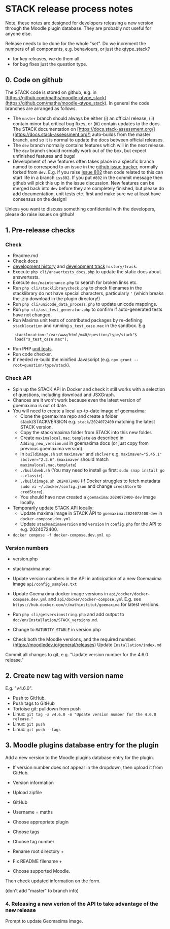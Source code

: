 # STACK release process notes

Note, these notes are designed for developers releasing a new version through the Moodle plugin database.  They are probably not useful for anyone else.

Release needs to be done for the whole "set".  Do we increment the numbers of all components, e.g. behaviours, or just the qtype_stack?

* for key releases, we do them all.
* for bug fixes just the question type.

## 0. Code on github

The STACK code is stored on github, e.g. in [https://github.com/maths/moodle-qtype_stack](https://github.com/maths/moodle-qtype_stack). In general the code branches are arranged as follows.

* The `master` branch should always be either (i) an official release, (ii) contain minor but critical bug fixes, or (iii) contain updates to the docs.  The STACK documentation on [https://docs.stack-assessment.org/](https://docs.stack-assessment.org/) auto-builds from the master branch, and so it is normal to update the docs between official releases.
* The `dev` branch normally contains features which will in the next release.  The `dev` branch should normally work out of the box, but expect unfinished features and bugs!  
* Development of new features often takes place in a specific branch named to correspond to an issue in the [github issue tracker](https://github.com/maths/moodle-qtype_stack/issues), normally forked from `dev`.  E.g. if you raise [issue 802](https://github.com/maths/moodle-qtype_stack/issues/802) then code related to this can start life in a branch `iss802`.  If you put `#802` in the commit message then github will pick this up in the issue discussion.  New features can be merged back into `dev` before they are completely finished, but please do add documentation, unit tests etc. first and make sure we at least have consensus on the design!

Unless you want to discuss something confidential with the developers, please do raise issues on github!

## 1. Pre-release checks

### Check

* Readme.md
* Check docs 
 * [development history](Development_history.md) and [development track](Development_track.md) `history/track`.
 * Execute `php cli/answertests_docs.php` to update the static docs about answertests.
 * Execute `doc/maintenance.php` to search for broken links etc.
* Run `php cli/stacklibrarycheck.php` to check filenames in the stacklibrary do not have special characters, particularly `'` (which breaks the .zip download in the plugin directory!)
* Run `php cli/unicode_data_process.php` to update unicode mappings.
* Run `php cli/ast_test_generator.php` to confirm if auto-generated tests have not changed.
* Run Maxima unit tests of contributed packages by re-defining `stacklocation` and running `s_test_case.mac` in the sandbox.  E.g.

````
    stacklocation:"/var/www/html/m40/question/type/stack"$
    load("s_test_case.mac");
````

* Run PHP [unit tests](Unit_tests.md).
* Run code checker.
* If needed re-build the minified Javascript (e.g. `npx grunt --root=question/type/stack`).

### Check API

* Spin up the STACK API in Docker and check it still works with a selection of questions, including download and JSXGraph.
* Chances are it won't work because even the latest version of goemaxima is out of date.
* You will need to create a local up-to-date image of goemaxima:
  * Clone the goemaxima repo and create a folder stack/STACKVERSION e.g. `stack/2024072400` matching the latest STACK version.
  * Copy the stack/maxima folder from STACK into this new folder.
  * Create `maximalocal.mac.template` as described in `Adding_new_version.md` in goemaxima docs (or just copy from previous goemaxima version).
  * In `buildimage.sh` set `maximaver` and `sbclver` e.g. `maximaver="5.45.1" sbclver="2.2.6"`. (`maximaver` should match `maximalocal.mac.template`)
  * `./buildweb.sh` (You may need to install `go` first: `sudo snap install go --classic`).
  * `./buildimage.sh 2024072400` (If Docker struggles to fetch metadata `sudo vi ~/.docker/config.json` and change `credsStore` to `credStore`).
  * You should have now created a `goemaxima:2024072400-dev` image locally.
* Temporarily update STACK API locally:
  * Update maxima image in STACK API to `goemaxima:2024072400-dev` in `docker-compose.dev.yml`.
  * Update `stackmaximaversion` and `version` in `config.php` for the API to e.g. 2024072400.
* `docker compose -f docker-compose.dev.yml up`

### Version numbers

 * version.php
 * stackmaxima.mac
 * Update version numbers in the API in anticipation of a new Goemaxima image `api/config_samples.txt`
 * Update Goemaxima docker image versions in `api/docker/docker-compose.dev.yml` and  `api/docker/docker-compose.yml`
   E.g. see `https://hub.docker.com/r/mathinstitut/goemaxima` for latest versions.


 * Run `php cli/getversionstring.php` and add output to `doc/en/Installation/STACK_versions.md`.
 * Change to `MATURITY_STABLE` in version.php
 * Check both the Moodle versions, and the required number. (https://moodledev.io/general/releases)  Update `Installation/index.md`

Commit all changes to git, e.g. "Update version number for the 4.6.0 release."

## 2. Create new tag with version name

E.g. "v4.6.0".

* Push to GitHub.
* Push tags to GitHub 
 * Tortoise git: pulldown from push
 * Linux: `git tag -a v4.6.0 -m "Update version number for the 4.6.0 release."`
 * Linux: `git push`
 * Linux: `git push --tags`

## 3. Moodle plugins database entry for the plugin

Add a new version to the Moodle plugins database entry for the plugin.

* If version number does not appear in the dropdown, then upload it from GitHub.
 
* Version information
* Upload zipfile
* GitHub
* Username = maths
* Choose appropriate plugin
* Choose tags
* Choose tag number
* Rename root directory +
* Fix README filename +
* Choose supported Moodle.

Then check updated information on the form.

(don't add "master" to branch info)

### 4. Releasing a new verion of the API to take advantage of the new release

Prompt to update Geomaxima image.

